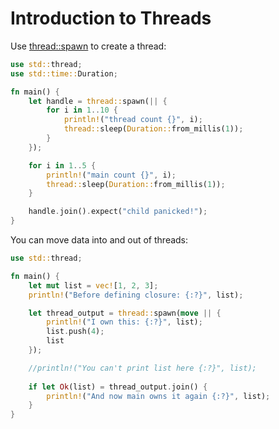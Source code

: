 # Introduction to Threads

Use [thread::spawn](https://doc.rust-lang.org/std/thread/fn.spawn.html) to create a thread:

```rust
use std::thread;
use std::time::Duration;

fn main() {
    let handle = thread::spawn(|| {
        for i in 1..10 {
            println!("thread count {}", i);
            thread::sleep(Duration::from_millis(1));
        }
    });

    for i in 1..5 {
        println!("main count {}", i);
        thread::sleep(Duration::from_millis(1));
    }

    handle.join().expect("child panicked!");
}
```

You can move data into and out of threads:

```rust
use std::thread;

fn main() {
    let mut list = vec![1, 2, 3];
    println!("Before defining closure: {:?}", list);

    let thread_output = thread::spawn(move || {
        println!("I own this: {:?}", list);
        list.push(4);
        list
    });

    //println!("You can't print list here {:?}", list);
    
    if let Ok(list) = thread_output.join() {
        println!("And now main owns it again {:?}", list);
    }
}
```



